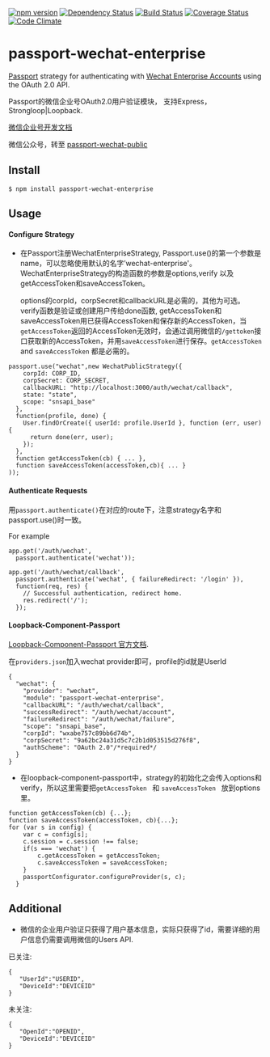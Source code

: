 [![npm version](https://badge.fury.io/js/passport-wechat-enterprise.svg)](https://badge.fury.io/js/passport-wechat-enterprise)
[![Dependency Status](https://david-dm.org/wenwei1202/passport-wechat-enterprise.svg)](https://david-dm.org/wenwei1202/passport-wechat-enterprise)
[![Build Status](https://travis-ci.org/wenwei1202/passport-wechat-enterprise.svg?branch=master)](https://travis-ci.org/wenwei1202/passport-wechat-enterprise)
[![Coverage Status](https://coveralls.io/repos/github/wenwei1202/passport-wechat-enterprise/badge.svg?branch=master)](https://coveralls.io/github/wenwei1202/passport-wechat-enterprise?branch=master)
[![Code Climate](https://codeclimate.com/github/wenwei1202/passport-wechat-enterprise/badges/gpa.svg)](https://codeclimate.com/github/wenwei1202/passport-wechat-enterprise)
# passport-wechat-enterprise
[Passport](http://passportjs.org/) strategy for authenticating with [Wechat Enterprise Accounts](https://qy.weixin.qq.com/)
using the OAuth 2.0 API.

Passport的微信企业号OAuth2.0用户验证模块， 支持Express，Strongloop|Loopback.

[微信企业号开发文档](http://qydev.weixin.qq.com/wiki/index.php)

微信公众号，转至 [passport-wechat-public](https://github.com/wenwei1202/passport-wechat-public)

## Install

    $ npm install passport-wechat-enterprise

## Usage

#### Configure Strategy

- 在Passport注册WechatEnterpriseStrategy, Passport.use()的第一个参数是name，可以忽略使用默认的名字’wechat-enterprise'。WechatEnterpriseStrategy的构造函数的参数是options,verify 以及getAccessToken和saveAccessToken。

  options的corpId，corpSecret和callbackURL是必需的，其他为可选。verify函数是验证或创建用户传给done函数, getAccessToken和saveAccessToken用已获得AccessToken和保存新的AccessToken，当`getAccessToken`返回的AccessToken无效时，会通过调用微信的`/gettoken`接口获取新的AccessToken，并用`saveAccessToken`进行保存。`getAccessToken` and `saveAccessToken` 都是必需的。


```
passport.use("wechat",new WechatPublicStrategy({
    corpId: CORP_ID,
    corpSecret: CORP_SECRET,
    callbackURL: "http://localhost:3000/auth/wechat/callback",
    state: "state",
    scope: "snsapi_base"
  },
  function(profile, done) {
    User.findOrCreate({ userId: profile.UserId }, function (err, user) {
      return done(err, user);
    });
  },
  function getAccessToken(cb) { ... },
  function saveAccessToken(accessToken,cb){ ... }
));
```

#### Authenticate Requests


用`passport.authenticate()`在对应的route下，注意strategy名字和passport.use()时一致。

For example

```
app.get('/auth/wechat',
  passport.authenticate('wechat'));

app.get('/auth/wechat/callback',
  passport.authenticate('wechat', { failureRedirect: '/login' }),
  function(req, res) {
    // Successful authentication, redirect home.
    res.redirect('/');
  });
```


#### Loopback-Component-Passport

  [Loopback-Component-Passport 官方文档](https://github.com/strongloop/loopback-component-passport).

在`providers.json`加入wechat provider即可，profile的id就是UserId

```
{
  "wechat": {
    "provider": "wechat",
    "module": "passport-wechat-enterprise",
    "callbackURL": "/auth/wechat/callback",
    "successRedirect": "/auth/wechat/account",
    "failureRedirect": "/auth/wechat/failure",
    "scope": "snsapi_base",
    "corpId": "wxabe757c89bb6d74b",
    "corpSecret": "9a62bc24a31d5c7c2b1d053515d276f8",
    "authScheme": "OAuth 2.0"/*required*/
  }
}
```

- 在loopback-component-passport中，strategy的初始化之会传入options和verify，所以这里需要把`getAccessToken ` 和 `saveAccessToken ` 放到options里。

```
function getAccessToken(cb) {...};
function saveAccessToken(accessToken, cb){...};
for (var s in config) {
    var c = config[s];
    c.session = c.session !== false;
    if(s === 'wechat') {
    	c.getAccessToken = getAccessToken;
    	c.saveAccessToken = saveAccessToken;
    }
    passportConfigurator.configureProvider(s, c);
  }
```
## Additional
- 微信的企业用户验证只获得了用户基本信息，实际只获得了id，需要详细的用户信息仍需要调用微信的Users API.

已关注:

```
{
   "UserId":"USERID",
   "DeviceId":"DEVICEID"
}
```

未关注:

```
{
   "OpenId":"OPENID",
   "DeviceId":"DEVICEID"
}

```







